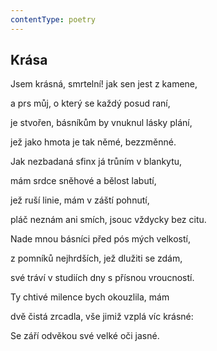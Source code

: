```yaml
---
contentType: poetry
---
```


<section>

## Krása

Jsem krásná, smrtelní! jak sen jest z kamene,

a prs můj, o který se každý posud raní,

je stvořen, básníkům by vnuknul lásky plání,

jež jako hmota je tak němé, bezzměnné.

Jak nezbadaná sfinx já trůním v blankytu,

mám srdce sněhové a bělost labutí,

jež ruší linie, mám v záští pohnutí,

pláč neznám ani smích, jsouc vždycky bez citu.

Nade mnou básníci před pós mých velkostí,

z pomníků nejhrdších, jež dlužiti se zdám,

své tráví v studiích dny s přísnou vroucností.

Ty chtivé milence bych okouzlila, mám

dvě čistá zrcadla, vše jimiž vzplá víc krásné:

Se září odvěkou své velké oči jasné.

</section>

